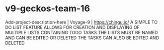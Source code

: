 # v9-geckos-team-16
Add-project-description-here | Voyage-9 | https://chingu.io/
A SIMPLE TO DO LIST FEATURE
ALLOWS FOR CREATION AND DISPLAYING OF MULTIPLE LISTS CONTAINING TODO TASKS
THE LISTS MUST BE NAMED AND CAN BE EDITED OR DELETED
THE TASKS CAN ALSO BE EDITED AND DELETED 
